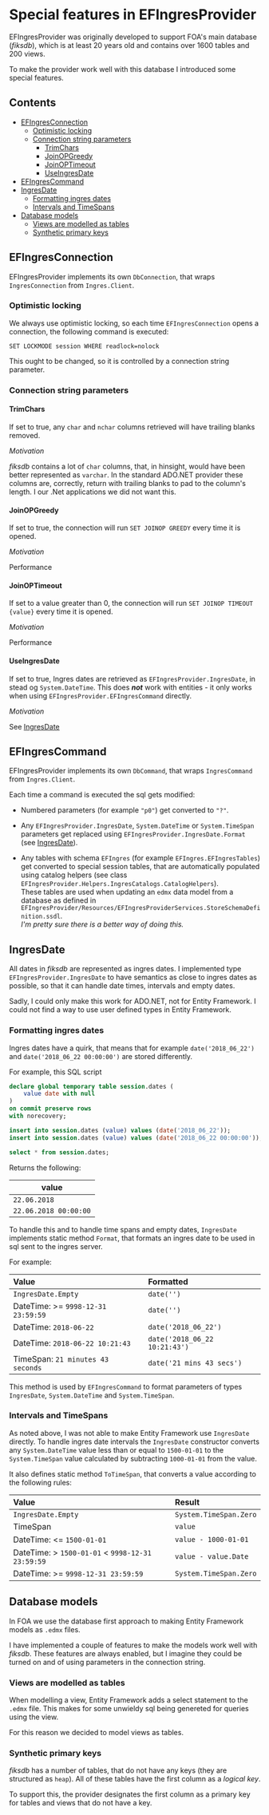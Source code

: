 # Special features in EFIngresProvider

EFIngresProvider was originally developed to support FOA's main database (_fiksdb_),
which is at least 20 years old and contains over 1600 tables and 200 views.

To make the provider work well with this database I introduced some special features.

## Contents

<!-- toc -->

- [EFIngresConnection](#efingresconnection)
  * [Optimistic locking](#optimistic-locking)
  * [Connection string parameters](#connection-string-parameters)
    + [TrimChars](#trimchars)
    + [JoinOPGreedy](#joinopgreedy)
    + [JoinOPTimeout](#joinoptimeout)
    + [UseIngresDate](#useingresdate)
- [EFIngresCommand](#efingrescommand)
- [IngresDate](#ingresdate)
  * [Formatting ingres dates](#formatting-ingres-dates)
  * [Intervals and TimeSpans](#intervals-and-timespans)
- [Database models](#database-models)
  * [Views are modelled as tables](#views-are-modelled-as-tables)
  * [Synthetic primary keys](#synthetic-primary-keys)

<!-- tocstop -->

## EFIngresConnection

EFIngresProvider implements its own `DbConnection`, that wraps `IngresConnection` from `Ingres.Client`.

### Optimistic locking

We always use optimistic locking, so each time `EFIngresConnection` opens a connection, the following
command is executed:

```
SET LOCKMODE session WHERE readlock=nolock
```

This ought to be changed, so it is controlled by a connection string parameter.

### Connection string parameters

#### TrimChars

If set to true, any `char` and `nchar` columns retrieved will have trailing blanks removed.

_Motivation_

_fiksdb_ contains a lot of `char` columns, that, in hinsight, would have been better represented
as `varchar`. In the standard ADO.NET provider these columns are, correctly, return with trailing
blanks to pad to the column's length. I our .Net applications we did not want this.

#### JoinOPGreedy

If set to true, the connection will run `SET JOINOP GREEDY` every time it is opened.

_Motivation_

Performance

#### JoinOPTimeout

If set to a value greater than 0, the connection will run `SET JOINOP TIMEOUT {value}` every time it is opened.

_Motivation_

Performance

#### UseIngresDate

If set to true, Ingres dates are retrieved as `EFIngresProvider.IngresDate`, in stead og `System.DateTime`.
This does **_not_** work with entities - it only works when using `EFIngresProvider.EFIngresCommand` directly.

_Motivation_

See [IngresDate](#ingresdate)

## EFIngresCommand

EFIngresProvider implements its own `DbCommand`, that wraps `IngresCommand` from `Ingres.Client`.

Each time a command is executed the sql gets modified:

* Numbered parameters (for example `"p0"`) get converted to `"?"`.

* Any `EFIngresProvider.IngresDate`, `System.DateTime` or `System.TimeSpan` parameters get replaced using
  `EFIngresProvider.IngresDate.Format` (see [IngresDate](#ingresdate)).

* Any tables with schema `EFIngres` (for example `EFIngres.EFIngresTables`) get converted to special session
  tables, that are automatically populated using catalog helpers (see class `EFIngresProvider.Helpers.IngresCatalogs.CatalogHelpers`).   
  These tables are used when updating an `edmx` data model from a database as defined in `EFIngresProvider/Resources/EFIngresProviderServices.StoreSchemaDefinition.ssdl`.   
  _I'm pretty sure there is a better way of doing this._

## IngresDate

All dates in _fiksdb_ are represented as ingres dates. I implemented type `EFIngresProvider.IngresDate` to have
semantics as close to ingres dates as possible, so that it can handle date times, intervals and empty dates.

Sadly, I could only make this work for ADO.NET, not for Entity Framework. I could not find a way to use
user defined types in Entity Framework.

### Formatting ingres dates

Ingres dates have a quirk, that means that for example `date('2018_06_22')` and `date('2018_06_22 00:00:00')` are stored
differently.

For example, this SQL script

```sql
declare global temporary table session.dates (
    value date with null
)
on commit preserve rows
with norecovery;

insert into session.dates (value) values (date('2018_06_22'));
insert into session.dates (value) values (date('2018_06_22 00:00:00'));

select * from session.dates;
```

Returns the following:

| value                 |
| --------------------- |
| `22.06.2018`          |
| `22.06.2018 00:00:00` |

To handle this and to handle time spans and empty dates, `IngresDate` implements static method `Format`, that formats an ingres date to be used in sql sent to the ingres server.

For example:

| Value                              | Formatted                     |
| :--------------------------------- | :---------------------------- |
| `IngresDate.Empty`                 | `date('')`                    |
| DateTime: >= `9998-12-31 23:59:59` | `date('')`                    |
| DateTime: `2018-06-22`             | `date('2018_06_22')`          |
| DateTime: `2018-06-22 10:21:43`    | `date('2018_06_22 10:21:43')` |
| TimeSpan: `21 minutes 43 seconds`  | `date('21 mins 43 secs')`     |

This method is used by `EFIngresCommand` to format parameters of types `IngresDate`, `System.DateTime` and `System.TimeSpan`.

### Intervals and TimeSpans

As noted above, I was not able to make Entity Framework use `IngresDate` directly.
To handle ingres date intervals the `IngresDate` constructor converts any `System.DateTime` value less than or equal to `1500-01-01` to the
`System.TimeSpan` value calculated by subtracting `1000-01-01` from the value.

It also defines static method `ToTimeSpan`, that converts a value according to the following rules:

| Value                                            | Result                 |
| :----------------------------------------------- | :--------------------- |
| `IngresDate.Empty`                               | `System.TimeSpan.Zero` |
| TimeSpan                                         | `value`                |
| DateTime: <= `1500-01-01`                        | `value - 1000-01-01`   |
| DateTime: > `1500-01-01` < `9998-12-31 23:59:59` | `value - value.Date`   |
| DateTime: >= `9998-12-31 23:59:59`               | `System.TimeSpan.Zero` |

## Database models

In FOA we use the database first approach to making Entity Framework models as `.edmx` files.

I have implemented a couple of features to make the models work well with _fiksdb_.
These features are always enabled, but I imagine they could be turned on and of using parameters
in the connection string.

### Views are modelled as tables

When modelling a view, Entity Framework adds a select statement to the `.edmx` file. This makes for
some unwieldy sql being genereted for queries using the view.

For this reason we decided to model views as tables.

### Synthetic primary keys

_fiksdb_ has a number of tables, that do not have any keys (they are structured as `heap`). All of these
tables have the first column as a _logical key_.

To support this, the provider designates the first column as a primary key for tables and views that
do not have a key.
